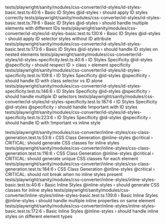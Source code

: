  tests/playwright/sanity/modules/css-converter/id-styles/id-styles-basic.test.ts:40:6 › Basic ID Styles @id-styles › should apply ID styles correctly 
    tests/playwright/sanity/modules/css-converter/id-styles/id-styles-basic.test.ts:79:6 › Basic ID Styles @id-styles › should handle multiple elements with different IDs 
    tests/playwright/sanity/modules/css-converter/id-styles/id-styles-basic.test.ts:130:6 › Basic ID Styles @id-styles › should apply ID selector styles without ID attribute 
    tests/playwright/sanity/modules/css-converter/id-styles/id-styles-basic.test.ts:173:6 › Basic ID Styles @id-styles › should handle ID styles on nested elements 
    tests/playwright/sanity/modules/css-converter/id-styles/id-styles-specificity.test.ts:40:6 › ID Styles Specificity @id-styles @specificity › should respect ID > class > element specificity 
    tests/playwright/sanity/modules/css-converter/id-styles/id-styles-specificity.test.ts:109:6 › ID Styles Specificity @id-styles @specificity › should handle ID with class selector vs ID alone 
    tests/playwright/sanity/modules/css-converter/id-styles/id-styles-specificity.test.ts:146:6 › ID Styles Specificity @id-styles @specificity › should handle multiple ID selectors 
    tests/playwright/sanity/modules/css-converter/id-styles/id-styles-specificity.test.ts:187:6 › ID Styles Specificity @id-styles @specificity › should handle !important with ID styles 
    tests/playwright/sanity/modules/css-converter/id-styles/id-styles-specificity.test.ts:223:6 › ID Styles Specificity @id-styles @specificity › should handle ID with !important vs inline style 


tests/playwright/sanity/modules/css-converter/inline-styles/css-class-generation.test.ts:53:6 › CSS Class Generation @inline-styles @critical › CRITICAL: should generate CSS classes for inline styles 
    tests/playwright/sanity/modules/css-converter/inline-styles/css-class-generation.test.ts:116:6 › CSS Class Generation @inline-styles @critical › CRITICAL: should generate unique CSS classes for each element 
    tests/playwright/sanity/modules/css-converter/inline-styles/css-class-generation.test.ts:184:6 › CSS Class Generation @inline-styles @critical › CRITICAL: should not break when no inline styles present 
    tests/playwright/sanity/modules/css-converter/inline-styles/inline-styles-basic.test.ts:40:6 › Basic Inline Styles @inline-styles › should generate CSS classes for inline styles 
    tests/playwright/sanity/modules/css-converter/inline-styles/inline-styles-basic.test.ts:139:6 › Basic Inline Styles @inline-styles › should handle multiple inline properties on same element 
    tests/playwright/sanity/modules/css-converter/inline-styles/inline-styles-basic.test.ts:172:6 › Basic Inline Styles @inline-styles › should handle inline styles on different element types 
